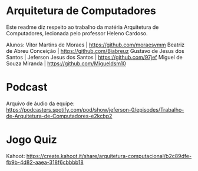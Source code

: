# Arquitetura de Computadores
Este readme diz respeito ao trabalho da matéria Arquitetura de Computadores, lecionada pelo professor Heleno Cardoso.

Alunos:
Vitor Martins de Moraes | https://github.com/moraesvmm
Beatriz de Abreu Conceição | https://github.com/Biabreuz
Gustavo de Jesus dos Santos |
Jeferson Jesus dos Santos | https://github.com/97jef 
Miguel de Souza Miranda | https://github.com/Migueldsm10

# Podcast
Arquivo de áudio da equipe:
https://podcasters.spotify.com/pod/show/jeferson-0/episodes/Trabalho-de-Arquitetura-de-Computadores-e2kcbp2

# Jogo Quiz
Kahoot: 
https://create.kahoot.it/share/arquitetura-computacional/b2c89dfe-fb9b-4d82-aaea-318f6cbbbb18
